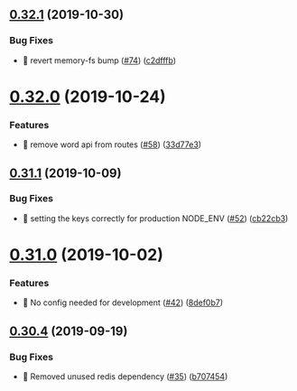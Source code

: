 ## [0.32.1](https://github.com/egendata/operator/compare/v0.32.0...v0.32.1) (2019-10-30)


### Bug Fixes

* 🐛 revert memory-fs bump ([#74](https://github.com/egendata/operator/issues/74)) ([c2dfffb](https://github.com/egendata/operator/commit/c2dfffba8017459daf6a5b8d30b9911d1c204950))

# [0.32.0](https://github.com/egendata/operator/compare/v0.31.1...v0.32.0) (2019-10-24)


### Features

* 🎸 remove word api from routes ([#58](https://github.com/egendata/operator/issues/58)) ([33d77e3](https://github.com/egendata/operator/commit/33d77e329076930ead22b7f6770a824409085c0c))

## [0.31.1](https://github.com/egendata/operator/compare/v0.31.0...v0.31.1) (2019-10-09)


### Bug Fixes

* 🐛 setting the keys correctly for production NODE_ENV ([#52](https://github.com/egendata/operator/issues/52)) ([cb22cb3](https://github.com/egendata/operator/commit/cb22cb3))

# [0.31.0](https://github.com/egendata/operator/compare/v0.30.4...v0.31.0) (2019-10-02)


### Features

* 🎸 No config needed for development ([#42](https://github.com/egendata/operator/issues/42)) ([8def0b7](https://github.com/egendata/operator/commit/8def0b7))

## [0.30.4](https://github.com/egendata/operator/compare/v0.30.3...v0.30.4) (2019-09-19)


### Bug Fixes

* 🐛 Removed unused redis dependency ([#35](https://github.com/egendata/operator/issues/35)) ([b707454](https://github.com/egendata/operator/commit/b707454))
